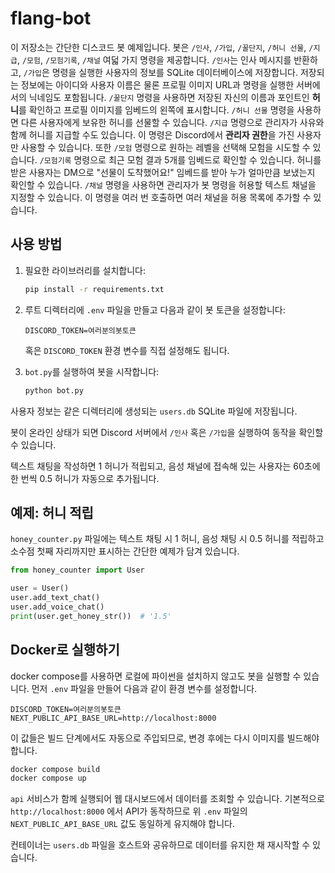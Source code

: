 # flang-bot

이 저장소는 간단한 디스코드 봇 예제입니다. 봇은 `/인사`, `/가입`, `/꿀단지`, `/허니 선물`, `/지급`, `/모험`, `/모험기록`, `/채널` 여덟 가지 명령을 제공합니다.
`/인사`는 인사 메시지를 반환하고, `/가입`은 명령을 실행한 사용자의 정보를 SQLite 데이터베이스에 저장합니다. 저장되는 정보에는 아이디와 사용자 이름은 물론 프로필 이미지 URL과 명령을 실행한 서버에서의 닉네임도 포함됩니다. `/꿀단지` 명령을 사용하면 저장된 자신의 이름과 포인트인 **허니**를 확인하고 프로필 이미지를 임베드의 왼쪽에 표시합니다. `/허니 선물` 명령을 사용하면 다른 사용자에게 보유한 허니를 선물할 수 있습니다. `/지급` 명령으로 관리자가 사유와 함께 허니를 지급할 수도 있습니다. 이 명령은 Discord에서 **관리자 권한**을 가진 사용자만 사용할 수 있습니다. 또한 `/모험` 명령으로 원하는 레벨을 선택해 모험을 시도할 수 있습니다.
`/모험기록` 명령으로 최근 모험 결과 5개를 임베드로 확인할 수 있습니다.
허니를 받은 사용자는 DM으로 "선물이 도착했어요!" 임베드를 받아 누가 얼마만큼 보냈는지 확인할 수 있습니다.
`/채널` 명령을 사용하면 관리자가 봇 명령을 허용할 텍스트 채널을 지정할 수 있습니다.
이 명령을 여러 번 호출하면 여러 채널을 허용 목록에 추가할 수 있습니다.

## 사용 방법

1. 필요한 라이브러리를 설치합니다:
   ```bash
   pip install -r requirements.txt
   ```

2. 루트 디렉터리에 `.env` 파일을 만들고 다음과 같이 봇 토큰을 설정합니다:
   ```env
   DISCORD_TOKEN=여러분의봇토큰
   ```
   혹은 `DISCORD_TOKEN` 환경 변수를 직접 설정해도 됩니다.

3. `bot.py`를 실행하여 봇을 시작합니다:
   ```bash
   python bot.py
   ```

사용자 정보는 같은 디렉터리에 생성되는 `users.db` SQLite 파일에 저장됩니다.

봇이 온라인 상태가 되면 Discord 서버에서 `/인사` 혹은 `/가입`을 실행하여 동작을 확인할 수 있습니다.

텍스트 채팅을 작성하면 1 허니가 적립되고, 음성 채널에 접속해 있는 사용자는 60초에 한 번씩 0.5 허니가 자동으로 추가됩니다.

## 예제: 허니 적립

`honey_counter.py` 파일에는 텍스트 채팅 시 1 허니, 음성 채팅 시 0.5 허니를 적립하고 소수점 첫째 자리까지만 표시하는 간단한 예제가 담겨 있습니다.

```python
from honey_counter import User

user = User()
user.add_text_chat()
user.add_voice_chat()
print(user.get_honey_str())  # '1.5'
```

## Docker로 실행하기

docker compose를 사용하면 로컬에 파이썬을 설치하지 않고도 봇을 실행할 수 있습니다. 먼저 `.env` 파일을 만들어 다음과 같이 환경 변수를 설정합니다.

```env
DISCORD_TOKEN=여러분의봇토큰
NEXT_PUBLIC_API_BASE_URL=http://localhost:8000
```

이 값들은 빌드 단계에서도 자동으로 주입되므로, 변경 후에는 다시 이미지를 빌드해야 합니다.

```bash
docker compose build
docker compose up
```

`api` 서비스가 함께 실행되어 웹 대시보드에서 데이터를 조회할 수 있습니다. 기본적으로
`http://localhost:8000` 에서 API가 동작하므로 위 `.env` 파일의
`NEXT_PUBLIC_API_BASE_URL` 값도 동일하게 유지해야 합니다.

컨테이너는 `users.db` 파일을 호스트와 공유하므로 데이터를 유지한 채 재시작할 수 있습니다.
